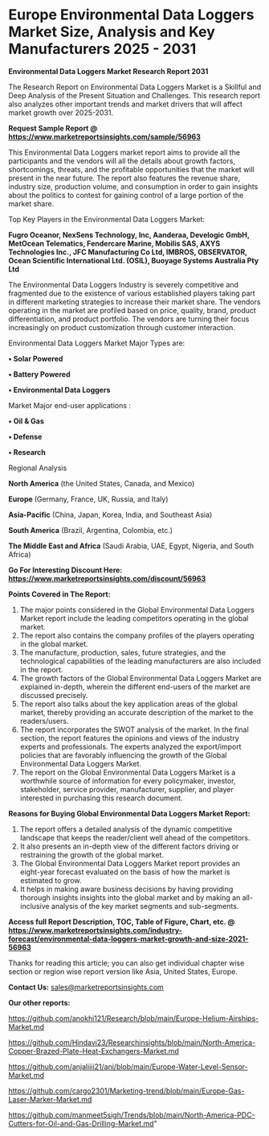 # Europe Environmental Data Loggers Market Size, Analysis and Key Manufacturers 2025 - 2031

<strong>Environmental Data Loggers Market Research Report 2031</strong>

The Research Report on Environmental Data Loggers Market is a Skillful and Deep Analysis of the Present Situation and Challenges. This research report also analyzes other important trends and market drivers that will affect market growth over 2025-2031.

<strong>Request Sample Report @ <a href=https://www.marketreportsinsights.com/sample/56963>https://www.marketreportsinsights.com/sample/56963</a></strong>

This Environmental Data Loggers market report aims to provide all the participants and the vendors will all the details about growth factors, shortcomings, threats, and the profitable opportunities that the market will present in the near future. The report also features the revenue share, industry size, production volume, and consumption in order to gain insights about the politics to contest for gaining control of a large portion of the market share.

Top Key Players in the Environmental Data Loggers Market:

<strong>Fugro Oceanor, NexSens Technology, Inc, Aanderaa, Develogic GmbH, MetOcean Telematics, Fendercare Marine, Mobilis SAS, AXYS Technologies Inc., JFC Manufacturing Co Ltd, IMBROS, OBSERVATOR, Ocean Scientific International Ltd. (OSIL), Buoyage Systems Australia Pty Ltd</strong>

The Environmental Data Loggers Industry is severely competitive and fragmented due to the existence of various established players taking part in different marketing strategies to increase their market share. The vendors operating in the market are profiled based on price, quality, brand, product differentiation, and product portfolio. The vendors are turning their focus increasingly on product customization through customer interaction.

Environmental Data Loggers Market Major Types are:

<strong>• Solar Powered

• Battery Powered

• Environmental Data Loggers</strong>

Market Major end-user applications :

<strong>• Oil & Gas

• Defense

• Research</strong>

Regional Analysis

</u><strong><b>North America</b></strong> (the United States, Canada, and Mexico)

<strong><b>Europe </b></strong>(Germany, France, UK, Russia, and Italy)

<strong><b>Asia-Pacific</b></strong> (China, Japan, Korea, India, and Southeast Asia)

<strong><b>South America</b></strong> (Brazil, Argentina, Colombia, etc.)

<strong><b>The Middle East and Africa</b></strong> (Saudi Arabia, UAE, Egypt, Nigeria, and South Africa)

<strong>Go For Interesting Discount Here: <a href=https://www.marketreportsinsights.com/discount/56963>https://www.marketreportsinsights.com/discount/56963</a></strong>

<strong>Points Covered in The Report:</strong>
<ol>
  <li>The major points considered in the Global Environmental Data Loggers Market report include the leading competitors operating in the global market.</li>
  <li>The report also contains the company profiles of the players operating in the global market.</li>
  <li>The manufacture, production, sales, future strategies, and the technological capabilities of the leading manufacturers are also included in the report.</li>
  <li>The growth factors of the Global Environmental Data Loggers Market are explained in-depth, wherein the different end-users of the market are discussed precisely.</li>
  <li>The report also talks about the key application areas of the global market, thereby providing an accurate description of the market to the readers/users.</li>
  <li>The report incorporates the SWOT analysis of the market. In the final section, the report features the opinions and views of the industry experts and professionals. The experts analyzed the export/import policies that are favorably influencing the growth of the Global Environmental Data Loggers Market.</li>
  <li>The report on the Global Environmental Data Loggers Market is a worthwhile source of information for every policymaker, investor, stakeholder, service provider, manufacturer, supplier, and player interested in purchasing this research document.</li>
</ol>
<strong>Reasons for Buying Global Environmental Data Loggers Market Report:</strong>

<ol>
  <li>The report offers a detailed analysis of the dynamic competitive landscape that keeps the reader/client well ahead of the competitors.</li>
  <li>It also presents an in-depth view of the different factors driving or restraining the growth of the global market.</li>
  <li>The Global Environmental Data Loggers Market report provides an eight-year forecast evaluated on the basis of how the market is estimated to grow.</li>
  <li>It helps in making aware business decisions by having providing thorough insights insights into the global market and by making an all-inclusive analysis of the key market segments and sub-segments.</li>
</ol>
<strong>Access full Report Description, TOC, Table of Figure, Chart, etc. @ <a href=https://www.marketreportsinsights.com/industry-forecast/environmental-data-loggers-market-growth-and-size-2021-56963>https://www.marketreportsinsights.com/industry-forecast/environmental-data-loggers-market-growth-and-size-2021-56963</a></strong>


Thanks for reading this article; you can also get individual chapter wise section or region wise report version like Asia, United States, Europe.

<strong>Contact Us:</strong>
sales@marketreportsinsights.com

<strong>Our other reports:</strong>

<a href=https://github.com/anokhi121/Research/blob/main/Europe-Helium-Airships-Market.md>https://github.com/anokhi121/Research/blob/main/Europe-Helium-Airships-Market.md</a>

<a href=https://github.com/Hindavi23/Researchinsights/blob/main/North-America-Copper-Brazed-Plate-Heat-Exchangers-Market.md>https://github.com/Hindavi23/Researchinsights/blob/main/North-America-Copper-Brazed-Plate-Heat-Exchangers-Market.md</a>

<a href=https://github.com/anjaliiii21/ani/blob/main/Europe-Water-Level-Sensor-Market.md>https://github.com/anjaliiii21/ani/blob/main/Europe-Water-Level-Sensor-Market.md</a>

<a href=https://github.com/cargo2301/Marketing-trend/blob/main/Europe-Gas-Laser-Marker-Market.md>https://github.com/cargo2301/Marketing-trend/blob/main/Europe-Gas-Laser-Marker-Market.md</a>

<a href=https://github.com/manmeet5sigh/Trends/blob/main/North-America-PDC-Cutters-for-Oil-and-Gas-Drilling-Market.md>https://github.com/manmeet5sigh/Trends/blob/main/North-America-PDC-Cutters-for-Oil-and-Gas-Drilling-Market.md</a>"
